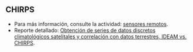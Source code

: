 ## CHIRPS

* Para más información, consulte la actividad: [sensores remotos](../../Section03/RemoteSensing).
* Reporte detallado: [Obtención de series de datos discretos climatológicos satelitales y correlación con datos terrestres, IDEAM vs. CHIRPS](RemoteSensingRainChirps.md). 